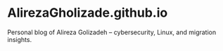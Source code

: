 # AlirezaGholizade.github.io
Personal blog of Alireza Golizadeh – cybersecurity, Linux, and migration insights.
